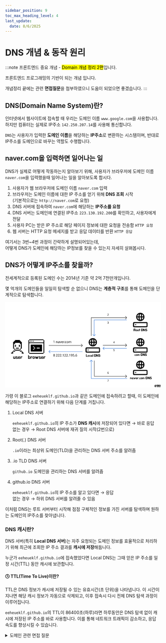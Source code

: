 ```yaml
---
sidebar_position: 9
toc_max_heading_level: 4
last_update:
  date: 8/6/2025
---
```


# DNS 개념 & 동작 원리

:::note
프론트엔드 중요 개념 - <mark>Domain 개념 정리 2편</mark>입니다.

프론트엔드 프로그래밍의 기반이 되는 개념 입니다.

개념정리 끝에는 관련 **면접질문**을 첨부하였으니 도움이 되었으면 좋겠습니다.
:::


## DNS(Domain Name System)란?

인터넷에서 웹사이트에 접속할 때 우리는 도메인 이름 `www.google.com`을 사용합니다. 하지만 컴퓨터는 실제로 IP주소 `142.250.207.14`를 사용해 통신합니다.

`DNS`는 사용자가 입력한 **도메인 이름**을 해당하는 **IP주소**로 변환하는 시스템이며, 반대로 IP주소를 도메인으로 바꾸는 역할도 수행합니다.


## naver.com을 입력하면 일어나는 일

DNS가 실제로 어떻게 작동하는지 알아보기 위해, 사용자가 브라우저에 도메인 이름 `naver.com`을 입력했을때 일어나는 일을 알아보도록 합시다.

1. 사용자가 웹 브라우저에 도메인 이름 `naver.com` 입력
2. 브라우저는 도메인 이름에 대한 IP 주소를 얻기 위해 **DNS 조회** 시작  
    (기본적으로는 `http://naver.com`로 요청)
3. DNS 서버에 접속하여 `naver.com`에 해당하는 **IP주소를 요청** 
4. DNS 서버는 도메인에 연결된 IP주소 `223.130.192.200`를 확인하고, 사용자에게 전달
5. 사용자 PC는 받은 IP 주소로 해당 페이지 정보에 대한 요청을 전송함 `HTTP 요청`
6. 웹 서버는 HTTP 요청 메세지를 받고 응답 데이터를 반환 `HTTP 응답`

여기서는 3번~4번 과정이 간략하게 설명되어있는데,  
어떻게 DNS가 도메인에 해당하는 IP정보를 찾을 수 있는지 자세히 살펴봅시다.

## DNS가 어떻게 IP주소를 찾을까?

전세계적으로 등록된 도메인 수는 2014년 기준 약 2억 7천만개입니다.

몇 억개의 도메인들을 일일히 탐색할 순 없으니 DNS는 **계층적 구조**를 통해 도메인을 단계적으로 탐색합니다.

![dns](./img/dns.png)

가령 이 블로그 `eeheueklf.github.io`과 같은 도메인에 접속하려고 할때, 이 도메인에 해당하는 IP주소로 연결하기 위해 다음 단계를 거칩니다.

1. Local DNS 서버

    `eeheueklf.github.io`의 IP 주소가 **DNS 캐시**에 저장되어 있다면 → 바로 응답  
    없는 경우 →  Root DNS 서버에 재귀 질의 시작(2번으로)

2. Root(.) DNS 서버

    `.io`이라는 최상위 도메인(TLD)을 관리하는 DNS 서버 주소를 알려줌

3. .io TLD DNS 서버

    `github.io` 도메인을 관리하는 DNS 서버를 알려줌

4. github.io DNS 서버

    `eeheueklf.github.io`의 IP 주소를 알고 있다면 → 응답  
    없는 경우 → 하위 DNS 서버를 알려줄 수 있음

이처럼 DNS는 루트 서버부터 시작해 점점 구체적인 정보를 가진 서버를 탐색하며 원하는 도메인의 IP주소를 찾아냅니다.


### DNS 캐시란?

DNS 서버(특히 **Local DNS 서버**)는 자주 요청되는 도메인 정보를 효율적으로 처리하기 위해 최근에 조회한 IP 주소 결과를 **캐시에 저장**해둡니다.

누군가 `eeheueklf.github.io`에 접속했었다면 Local DNS는 그때 얻은 IP 주소를 일정 시간(TTL) 동안 캐시에 보관합니다.


#### **🕓** TTL(Time To Live)이란?

TTL은 DNS 정보가 캐시에 저장될 수 있는 유효시간(초 단위)을 나타냅니다. 이 시간이 지나면 해당 캐시 정보가 자동으로 삭제되고, 이후 접속시 다시 전체 DNS 탐색 과정이 이루어집니다.

`eeheueklf.github.io`의 TTL이 86400초(하루)라면 하루동안은 DNS 탐색 없이 캐시에 저장된 IP 주소를 바로 사용합니다. 이를 통해 네트워크 트래픽이 감소하고, 응답 속도를 향상시킬 수 있습니다.
<br/>

<details>
  <summary>도메인 관련 면접 질문</summary>
    
    @ DNS란 무엇이며, 어떻게 동작하나요?
</details>